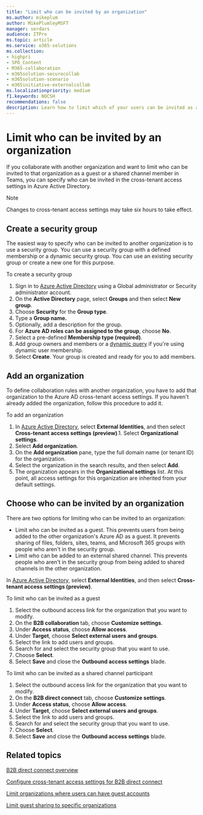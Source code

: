 ```yaml
---
title: "Limit who can be invited by an organization"
ms.author: mikeplum
author: MikePlumleyMSFT
manager: serdars
audience: ITPro
ms.topic: article
ms.service: o365-solutions
ms.collection: 
- highpri
- SPO_Content
- M365-collaboration
- m365solution-securecollab
- m365solution-scenario
- m365initiative-externalcollab
ms.localizationpriority: medium
f1.keywords: NOCSH
recommendations: false
description: Learn how to limit which of your users can be invited as a guest or shared channel participant to a specific organization.
---
```


# Limit who can be invited by an organization

If you collaborate with another organization and want to limit who can be invited to that organization as a guest or a shared channel member in Teams, you can specify who can be invited in the cross-tenant access settings in Azure Active Directory.

> [!NOTE]
> Changes to cross-tenant access settings may take six hours to take effect.

## Create a security group

The easiest way to specify who can be invited to another organization is to use a security group. You can use a security group with a defined membership or a dynamic security group. You can use an existing security group or create a new one for this purpose.

To create a security group
1. Sign in to [Azure Active Directory](https://aad.portal.azure.com) using a Global administrator or Security administrator account.
1. On the **Active Directory** page, select **Groups** and then select **New group**.
1. Choose **Security** for the **Group type**.
1. Type a **Group name.** 
1. Optionally, add a description for the group.
1. For **Azure AD roles can be assigned to the group**, choose **No**.
1. Select a pre-defined **Membership type (required)**.
1. Add group owners and members or a [dynamic query](/azure/active-directory/enterprise-users/groups-dynamic-membership) if you're using dynamic user membership.
1. Select **Create**. Your group is created and ready for you to add members.

## Add an organization

To define collaboration rules with another organization, you have to add that organization to the Azure AD cross-tenant access settings. If you haven't already added the organization, follow this procedure to add it.

To add an organization
1. In [Azure Active Directory](https://aad.portal.azure.com), select **External Identities**, and then select **Cross-tenant access settings (preview)**.1. Select **Organizational settings**.
1. Select **Add organization**.
1. On the **Add organization** pane, type the full domain name (or tenant ID) for the organization.
1. Select the organization in the search results, and then select **Add**.
1. The organization appears in the **Organizational settings** list. At this point, all access settings for this organization are inherited from your default settings.

## Choose who can be invited by an organization

There are two options for limiting who can be invited to an organization:

- Limit who can be invited as a guest. This prevents users from being added to the other organization's Azure AD as a guest. It prevents sharing of files, folders, sites, teams, and Microsoft 365 groups with people who aren't in the security group.
- Limit who can be added to an external shared channel. This prevents people who aren't in the security group from being added to shared channels in the other organization.

In [Azure Active Directory](https://aad.portal.azure.com), select **External Identities**, and then select **Cross-tenant access settings (preview)**.

To limit who can be invited as a guest
1. Select the outbound access link for the organization that you want to modify.
1. On the **B2B collaboration** tab, choose **Customize settings**.
1. Under **Access status**, choose **Allow access**.
1. Under **Target**, choose **Select external users and groups**.
1. Select the link to add users and groups.
1. Search for and select the security group that you want to use.
1. Choose **Select**.
1. Select **Save** and close the **Outbound access settings** blade.


To limit who can be invited as a shared channel participant
1. Select the outbound access link for the organization that you want to modify.
1. On the **B2B direct connect** tab, choose **Customize settings**.
1. Under **Access status**, choose **Allow access**.
1. Under **Target**, choose **Select external users and groups**.
1. Select the link to add users and groups.
1. Search for and select the security group that you want to use.
1. Choose **Select**.
1. Select **Save** and close the **Outbound access settings** blade.

## Related topics

[B2B direct connect overview](/azure/active-directory/external-identities/b2b-direct-connect-overview)

[Configure cross-tenant access settings for B2B direct connect](/azure/active-directory/external-identities/cross-tenant-access-settings-b2b-direct-connect)

[Limit organizations where users can have guest accounts](limit-organizations-where-users-have-guest-accounts.md)

[Limit guest sharing to specific organizations](limit-guest-sharing-to-specific-organization.md)
